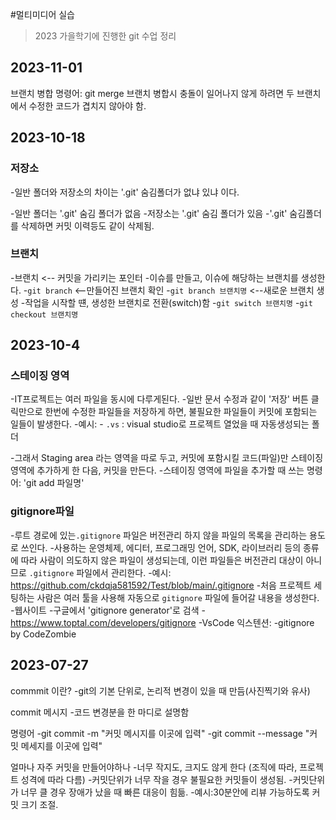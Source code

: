 #멀티미디어 실습

> 2023 가을학기에 진행한 git 수업 정리

## 2023-11-01

브랜치 병합
명령어: git merge
브랜치 병합시 충돌이 일어나지 않게 하려면 두 브랜치에서 수정한 코드가 겹치지 않아야 함.

## 2023-10-18

### 저장소

-일반 폴더와 저장소의 차이는 '.git' 숨김폴더가 없냐 있냐 이다.

-일반 폴더는 '.git' 숨김 폴더가 없음 -저장소는 '.git' 숨김 폴더가 있음
-'.git' 숨김폴더를 삭제하면 커밋 이력등도 같이 삭제됨.

### 브랜치

-브랜치 <-- 커밋을 가리키는 포인터 -이슈를 만들고, 이슈에 해당하는 브랜치를 생성한다. -`git branch` <--만들어진 브랜치 확인 -`git branch 브랜치명` <--새로운 브랜치 생성 -작업을 시작할 떈, 생성한 브랜치로 전환(switch)함 -`git switch 브랜치명` -`git checkout 브랜치명`

## 2023-10-4

### 스테이징 영역

-IT프로젝트는 여러 파일을 동시에 다루게된다. -일반 문서 수정과 같이 '저장' 버튼 클릭만으로 한번에 수정한 파일들을 저장하게 하면, 불필요한 파일들이 커밋에 포함되는 일들이 발생한다. -예시: - `.vs` : visual studio로 프로젝트 열었을 때 자동생성되는 폴더

-그래서 Staging area 라는 영역을 따로 두고, 커밋에 포함시킬 코드(파일)만 스테이징 영역에 추가하게 한 다음, 커밋을 만든다. -스테이징 영역에 파일을 추가할 때 쓰는 명령어: 'git add 파일명'

### gitignore파일

-루트 경로에 있는`.gitignore` 파일은 버전관리 하지 않을 파일의 목록을 관리하는 용도로 쓰인다. -사용하는 운영체제, 에디터, 프로그래밍 언어, SDK, 라이브러리 등의 종류에 따라 사람이 의도하지 않은 파일이 생성되는데, 이런 파일들은 버전관리 대상이 아니므로 `.gitignore` 파일에서 관리한다. -예시: https://github.com/ckdqja581592/Test/blob/main/.gitignore -처음 프로젝트 세팅하는 사람은 여러 툴을 사용해 자동으로 `gitignore` 파일에 들어갈 내용을 생성한다. -웹사이트 -구글에서 'gitignore generator'로 검색 -https://www.toptal.com/developers/gitignore
-VsCode 익스텐션:
-gitignore by CodeZombie

## 2023-07-27

commmit 이란?
-git의 기본 단위로, 논리적 변경이 있을 때 만듬(사진찍기와 유사)

commit 메시지 -코드 변경분을 한 마디로 설명함

명령어
-git commit -m "커밋 메시지를 이곳에 입력"
-git commit --message "커밋 메세지를 이곳에 입력"

얼마나 자주 커밋을 만들어야하나 -너무 작지도, 크지도 않게 한다 (조직에 따라, 프로젝트 성격에 따라 다름) -커밋단위가 너무 작을 경우 불필요한 커밋들이 생성됨. -커밋단위가 너무 클 경우 장애가 났을 때 빠른 대응이 힘듦. -예시:30분안에 리뷰 가능하도록 커밋 크기 조절.
